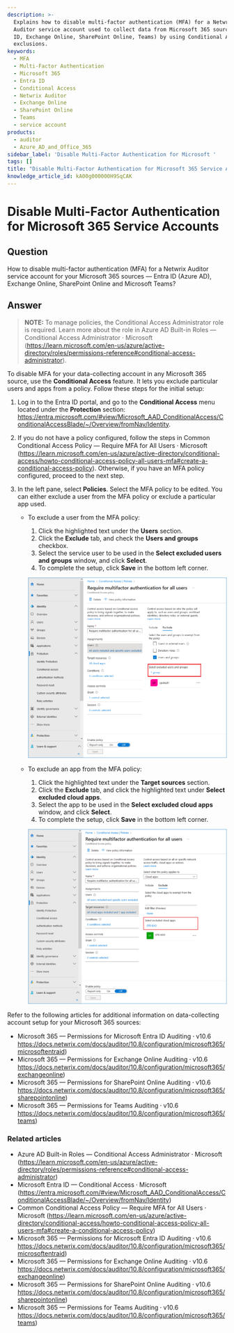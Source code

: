 ```yaml
---
description: >-
  Explains how to disable multi-factor authentication (MFA) for a Netwrix
  Auditor service account used to collect data from Microsoft 365 sources (Entra
  ID, Exchange Online, SharePoint Online, Teams) by using Conditional Access
  exclusions.
keywords:
  - MFA
  - Multi-Factor Authentication
  - Microsoft 365
  - Entra ID
  - Conditional Access
  - Netwrix Auditor
  - Exchange Online
  - SharePoint Online
  - Teams
  - service account
products:
  - auditor
  - Azure_AD_and_Office_365
sidebar_label: 'Disable Multi-Factor Authentication for Microsoft '
tags: []
title: "Disable Multi-Factor Authentication for Microsoft 365 Service Accounts"
knowledge_article_id: kA00g000000H9SqCAK
---
```


# Disable Multi-Factor Authentication for Microsoft 365 Service Accounts

## Question

How to disable multi-factor authentication (MFA) for a Netwrix Auditor service account for your Microsoft 365 sources — Entra ID (Azure AD), Exchange Online, SharePoint Online and Microsoft Teams?

## Answer

> **NOTE:** To manage policies, the Conditional Access Administrator role is required. Learn more about the role in Azure AD Built-in Roles — Conditional Access Administrator ⸱ Microsoft (https://learn.microsoft.com/en-us/azure/active-directory/roles/permissions-reference#conditional-access-administrator).

To disable MFA for your data-collecting account in any Microsoft 365 source, use the **Conditional Access** feature. It lets you exclude particular users and apps from a policy. Follow these steps for the initial setup:

1. Log in to the Entra ID portal, and go to the **Conditional Access** menu located under the **Protection** section: https://entra.microsoft.com/#view/Microsoft_AAD_ConditionalAccess/ConditionalAccessBlade/~/Overview/fromNav/Identity.
2. If you do not have a policy configured, follow the steps in Common Conditional Access Policy — Require MFA for All Users ⸱ Microsoft (https://learn.microsoft.com/en-us/azure/active-directory/conditional-access/howto-conditional-access-policy-all-users-mfa#create-a-conditional-access-policy). Otherwise, if you have an MFA policy configured, proceed to the next step.
3. In the left pane, select **Policies**. Select the MFA policy to be edited. You can either exclude a user from the MFA policy or exclude a particular app used.

   - To exclude a user from the MFA policy:
     1. Click the highlighted text under the **Users** section.
     2. Click the **Exclude** tab, and check the **Users and groups** checkbox.
     3. Select the service user to be used in the **Select excluded users and groups** window, and click **Select**.
     4. To complete the setup, click **Save** in the bottom left corner.

     ![Exclude user from MFA policy](images/ka0Qk0000001LLl_0EM4u000008MMJG.png)

   - To exclude an app from the MFA policy:
     1. Click the highlighted text under the **Target sources** section.
     2. Click the **Exclude** tab, and click the highlighted text under **Select excluded cloud apps**.
     3. Select the app to be used in the **Select excluded cloud apps** window, and click **Select**.
     4. To complete the setup, click **Save** in the bottom left corner.

     ![Exclude app from MFA policy](images/ka0Qk0000001LLl_0EM4u000008MMJL.png)

Refer to the following articles for additional information on data-collecting account setup for your Microsoft 365 sources:

- Microsoft 365 — Permissions for Microsoft Entra ID Auditing ⸱ v10.6 https://docs.netwrix.com/docs/auditor/10.8/configuration/microsoft365/microsoftentraid)
- Microsoft 365 — Permissions for Exchange Online Auditing ⸱ v10.6 https://docs.netwrix.com/docs/auditor/10.8/configuration/microsoft365/exchangeonline)
- Microsoft 365 — Permissions for SharePoint Online Auditing ⸱ v10.6 https://docs.netwrix.com/docs/auditor/10.8/configuration/microsoft365/sharepointonline)
- Microsoft 365 — Permissions for Teams Auditing ⸱ v10.6 https://docs.netwrix.com/docs/auditor/10.8/configuration/microsoft365/teams)

### Related articles

- Azure AD Built-in Roles — Conditional Access Administrator ⸱ Microsoft (https://learn.microsoft.com/en-us/azure/active-directory/roles/permissions-reference#conditional-access-administrator)
- Microsoft Entra ID — Conditional Access ⸱ Microsoft (https://entra.microsoft.com/#view/Microsoft_AAD_ConditionalAccess/ConditionalAccessBlade/~/Overview/fromNav/Identity)
- Common Conditional Access Policy — Require MFA for All Users ⸱ Microsoft (https://learn.microsoft.com/en-us/azure/active-directory/conditional-access/howto-conditional-access-policy-all-users-mfa#create-a-conditional-access-policy)
- Microsoft 365 — Permissions for Microsoft Entra ID Auditing ⸱ v10.6 https://docs.netwrix.com/docs/auditor/10.8/configuration/microsoft365/microsoftentraid)
- Microsoft 365 — Permissions for Exchange Online Auditing ⸱ v10.6 https://docs.netwrix.com/docs/auditor/10.8/configuration/microsoft365/exchangeonline)
- Microsoft 365 — Permissions for SharePoint Online Auditing ⸱ v10.6 https://docs.netwrix.com/docs/auditor/10.8/configuration/microsoft365/sharepointonline)
- Microsoft 365 — Permissions for Teams Auditing ⸱ v10.6 https://docs.netwrix.com/docs/auditor/10.8/configuration/microsoft365/teams)
